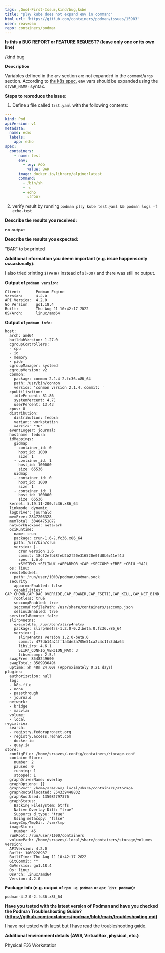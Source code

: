 ```yaml
---
tags: ,Good-First-Issue,kind/bug,kube
title: "play kube does not expand env in command"
html_url: "https://github.com/containers/podman/issues/15983"
user: reavessm
repo: containers/podman
---
```


<!--
---------------------------------------------------
BUG REPORT INFORMATION
---------------------------------------------------
Use the commands below to provide key information from your environment:
You do NOT have to include this information if this is a FEATURE REQUEST

**NOTE** A large number of issues reported against Podman are often found to already be fixed
in more current versions of the project.  Before reporting an issue, please verify the
version you are running with `podman version` and compare it to the latest release
documented on the top of Podman's [README.md](../README.md).  If they differ, please
update your version of Podman to the latest possible and retry your command before creating
an issue.

Also, there is a running list of known issues in the [Podman Troubleshooting Guide](https://github.com/containers/podman/blob/main/troubleshooting.md),
please reference that page before opening a new issue.

If you are filing a bug against `podman build`, please instead file a bug
against Buildah (https://github.com/containers/buildah/issues). Podman build
executes Buildah to perform container builds, and as such the Buildah
maintainers are best equipped to handle these bugs.
-->

**Is this a BUG REPORT or FEATURE REQUEST? (leave only one on its own line)**

/kind bug


**Description**

<!--
Briefly describe the problem you are having in a few paragraphs.
-->

Variables defined in the `env` section are not expanded in the `command`/`args` section.  According to [the k8s spec](https://kubernetes.io/docs/reference/generated/kubernetes-api/v1.19/#container-v1-core), env vars should be expanded using the `$(VAR_NAME)` syntax.

**Steps to reproduce the issue:**

1. Define a file called `test.yaml` with the following contents:

```yaml
---
kind: Pod
apiVersion: v1
metadata:
  name: echo
  labels:
    app: echo
spec:
  containers:
    - name: test
      env:
        - key: FOO
          value: BAR
      image: docker.io/library/alpine:latest
      command:
        - /bin/sh
        - -c
        - echo
        - $(FOO)
```

2.  verify result by running `podman play kube test.yaml && podman logs -f echo-test`

**Describe the results you received:**

no output


**Describe the results you expected:**

"BAR" to be printed


**Additional information you deem important (e.g. issue happens only occasionally):**

I also tried printing `$(PATH)` instead of `$(FOO)` and there was still no output.

**Output of `podman version`:**

```
Client:       Podman Engine
Version:      4.2.0
API Version:  4.2.0
Go Version:   go1.18.4
Built:        Thu Aug 11 10:42:17 2022
OS/Arch:      linux/amd64
```

**Output of `podman info`:**

```
host:
  arch: amd64
  buildahVersion: 1.27.0
  cgroupControllers:
  - cpu
  - io
  - memory
  - pids
  cgroupManager: systemd
  cgroupVersion: v2
  conmon:
    package: conmon-2.1.4-2.fc36.x86_64
    path: /usr/bin/conmon
    version: 'conmon version 2.1.4, commit: '
  cpuUtilization:
    idlePercent: 81.86
    systemPercent: 4.71
    userPercent: 13.43
  cpus: 8
  distribution:
    distribution: fedora
    variant: workstation
    version: "36"
  eventLogger: journald
  hostname: fedora
  idMappings:
    gidmap:
    - container_id: 0
      host_id: 1000
      size: 1
    - container_id: 1
      host_id: 100000
      size: 65536
    uidmap:
    - container_id: 0
      host_id: 1000
      size: 1
    - container_id: 1
      host_id: 100000
      size: 65536
  kernel: 5.19.11-200.fc36.x86_64
  linkmode: dynamic
  logDriver: journald
  memFree: 2847203328
  memTotal: 33404751872
  networkBackend: netavark
  ociRuntime:
    name: crun
    package: crun-1.6-2.fc36.x86_64
    path: /usr/bin/crun
    version: |-
      crun version 1.6
      commit: 18cf2efbb8feb2b2f20e316520e0fd0b6c41ef4d
      spec: 1.0.0
      +SYSTEMD +SELINUX +APPARMOR +CAP +SECCOMP +EBPF +CRIU +YAJL
  os: linux
  remoteSocket:
    path: /run/user/1000/podman/podman.sock
  security:
    apparmorEnabled: false
    capabilities: CAP_CHOWN,CAP_DAC_OVERRIDE,CAP_FOWNER,CAP_FSETID,CAP_KILL,CAP_NET_BIND_SERVICE,CAP_SETFCAP,CAP_SETGID,CAP_SETPCAP,CAP_SETUID,CAP_SYS_CHROOT
    rootless: true
    seccompEnabled: true
    seccompProfilePath: /usr/share/containers/seccomp.json
    selinuxEnabled: true
  serviceIsRemote: false
  slirp4netns:
    executable: /usr/bin/slirp4netns
    package: slirp4netns-1.2.0-0.2.beta.0.fc36.x86_64
    version: |-
      slirp4netns version 1.2.0-beta.0
      commit: 477db14a24ff1a3de3a705e51ca2c4c1fe3dda64
      libslirp: 4.6.1
      SLIRP_CONFIG_VERSION_MAX: 3
      libseccomp: 2.5.3
  swapFree: 8548249600
  swapTotal: 8589930496
  uptime: 5h 48m 24.00s (Approximately 0.21 days)
plugins:
  authorization: null
  log:
  - k8s-file
  - none
  - passthrough
  - journald
  network:
  - bridge
  - macvlan
  volume:
  - local
registries:
  search:
  - registry.fedoraproject.org
  - registry.access.redhat.com
  - docker.io
  - quay.io
store:
  configFile: /home/sreaves/.config/containers/storage.conf
  containerStore:
    number: 2
    paused: 0
    running: 1
    stopped: 1
  graphDriverName: overlay
  graphOptions: {}
  graphRoot: /home/sreaves/.local/share/containers/storage
  graphRootAllocated: 254339448832
  graphRootUsed: 135085797376
  graphStatus:
    Backing Filesystem: btrfs
    Native Overlay Diff: "true"
    Supports d_type: "true"
    Using metacopy: "false"
  imageCopyTmpDir: /var/tmp
  imageStore:
    number: 45
  runRoot: /run/user/1000/containers
  volumePath: /home/sreaves/.local/share/containers/storage/volumes
version:
  APIVersion: 4.2.0
  Built: 1660228937
  BuiltTime: Thu Aug 11 10:42:17 2022
  GitCommit: ""
  GoVersion: go1.18.4
  Os: linux
  OsArch: linux/amd64
  Version: 4.2.0
```

**Package info (e.g. output of `rpm -q podman` or `apt list podman`):**

```
podman-4.2.0-2.fc36.x86_64
```

**Have you tested with the latest version of Podman and have you checked the Podman Troubleshooting Guide? (https://github.com/containers/podman/blob/main/troubleshooting.md)**

I have not tested with latest but I have read the troubleshooting guide.

**Additional environment details (AWS, VirtualBox, physical, etc.):**

Physical F36 Workstation
